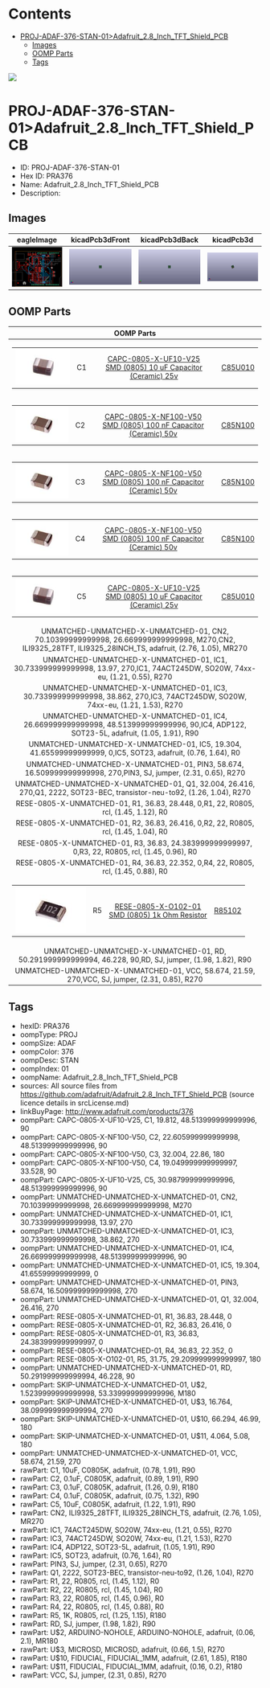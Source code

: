 



Contents
========

* [PROJ-ADAF-376-STAN-01>Adafruit_2.8_Inch_TFT_Shield_PCB](#proj-adaf-376-stan-01adafruit_28_inch_tft_shield_pcb)
	* [Images](#images)
	* [OOMP Parts](#oomp-parts)
	* [Tags](#tags)
  
![][im]
# PROJ-ADAF-376-STAN-01>Adafruit_2.8_Inch_TFT_Shield_PCB

- ID: PROJ-ADAF-376-STAN-01
- Hex ID: PRA376
- Name: Adafruit_2.8_Inch_TFT_Shield_PCB
- Description: 

## Images
  
  

|eagleImage|kicadPcb3dFront|kicadPcb3dBack|kicadPcb3d|
| :---: | :---: | :---: | :---: |
|[![eagleImage](eagleImage_140.png)](eagleImage_600.png)|[![kicadPcb3dFront](kicadPcb3dFront_140.png)](kicadPcb3dFront_600.png)|[![kicadPcb3dBack](kicadPcb3dBack_140.png)](kicadPcb3dBack_600.png)|[![kicadPcb3d](kicadPcb3d_140.png)](kicadPcb3d_600.png)|

## OOMP Parts
  

|OOMP Parts|
| :---: |
|<table><tr><td>![CAPC-0805-X-UF10-V25](https://raw.githubusercontent.com/oomlout/oomlout_OOMP_parts/main/CAPC-0805-X-UF10-V25/image_140.jpg)</td><td> C1</td><td>[CAPC-0805-X-UF10-V25<br>SMD (0805) 10 uF Capacitor (Ceramic) 25v](https://github.com/oomlout/oomlout_OOMP_parts/tree/main/CAPC-0805-X-UF10-V25/)</td><td>[C85U010](https://github.com/oomlout/oomlout_OOMP_parts/tree/main/CAPC-0805-X-UF10-V25/)</td></tr></table>|
|<table><tr><td>![CAPC-0805-X-NF100-V50](https://raw.githubusercontent.com/oomlout/oomlout_OOMP_parts/main/CAPC-0805-X-NF100-V50/image_140.jpg)</td><td> C2</td><td>[CAPC-0805-X-NF100-V50<br>SMD (0805) 100 nF Capacitor (Ceramic) 50v](https://github.com/oomlout/oomlout_OOMP_parts/tree/main/CAPC-0805-X-NF100-V50/)</td><td>[C85N100](https://github.com/oomlout/oomlout_OOMP_parts/tree/main/CAPC-0805-X-NF100-V50/)</td></tr></table>|
|<table><tr><td>![CAPC-0805-X-NF100-V50](https://raw.githubusercontent.com/oomlout/oomlout_OOMP_parts/main/CAPC-0805-X-NF100-V50/image_140.jpg)</td><td> C3</td><td>[CAPC-0805-X-NF100-V50<br>SMD (0805) 100 nF Capacitor (Ceramic) 50v](https://github.com/oomlout/oomlout_OOMP_parts/tree/main/CAPC-0805-X-NF100-V50/)</td><td>[C85N100](https://github.com/oomlout/oomlout_OOMP_parts/tree/main/CAPC-0805-X-NF100-V50/)</td></tr></table>|
|<table><tr><td>![CAPC-0805-X-NF100-V50](https://raw.githubusercontent.com/oomlout/oomlout_OOMP_parts/main/CAPC-0805-X-NF100-V50/image_140.jpg)</td><td> C4</td><td>[CAPC-0805-X-NF100-V50<br>SMD (0805) 100 nF Capacitor (Ceramic) 50v](https://github.com/oomlout/oomlout_OOMP_parts/tree/main/CAPC-0805-X-NF100-V50/)</td><td>[C85N100](https://github.com/oomlout/oomlout_OOMP_parts/tree/main/CAPC-0805-X-NF100-V50/)</td></tr></table>|
|<table><tr><td>![CAPC-0805-X-UF10-V25](https://raw.githubusercontent.com/oomlout/oomlout_OOMP_parts/main/CAPC-0805-X-UF10-V25/image_140.jpg)</td><td> C5</td><td>[CAPC-0805-X-UF10-V25<br>SMD (0805) 10 uF Capacitor (Ceramic) 25v](https://github.com/oomlout/oomlout_OOMP_parts/tree/main/CAPC-0805-X-UF10-V25/)</td><td>[C85U010](https://github.com/oomlout/oomlout_OOMP_parts/tree/main/CAPC-0805-X-UF10-V25/)</td></tr></table>|
|UNMATCHED-UNMATCHED-X-UNMATCHED-01, CN2, 70.10399999999998, 26.669999999999998, M270,CN2, ILI9325_28TFT, ILI9325_28INCH_TS, adafruit, (2.76, 1.05), MR270|
|UNMATCHED-UNMATCHED-X-UNMATCHED-01, IC1, 30.733999999999998, 13.97, 270,IC1, 74ACT245DW, SO20W, 74xx-eu, (1.21, 0.55), R270|
|UNMATCHED-UNMATCHED-X-UNMATCHED-01, IC3, 30.733999999999998, 38.862, 270,IC3, 74ACT245DW, SO20W, 74xx-eu, (1.21, 1.53), R270|
|UNMATCHED-UNMATCHED-X-UNMATCHED-01, IC4, 26.669999999999998, 48.513999999999996, 90,IC4, ADP122, SOT23-5L, adafruit, (1.05, 1.91), R90|
|UNMATCHED-UNMATCHED-X-UNMATCHED-01, IC5, 19.304, 41.65599999999999, 0,IC5, SOT23, adafruit, (0.76, 1.64), R0|
|UNMATCHED-UNMATCHED-X-UNMATCHED-01, PIN3, 58.674, 16.509999999999998, 270,PIN3, SJ, jumper, (2.31, 0.65), R270|
|UNMATCHED-UNMATCHED-X-UNMATCHED-01, Q1, 32.004, 26.416, 270,Q1, 2222, SOT23-BEC, transistor-neu-to92, (1.26, 1.04), R270|
|RESE-0805-X-UNMATCHED-01, R1, 36.83, 28.448, 0,R1, 22, R0805, rcl, (1.45, 1.12), R0|
|RESE-0805-X-UNMATCHED-01, R2, 36.83, 26.416, 0,R2, 22, R0805, rcl, (1.45, 1.04), R0|
|RESE-0805-X-UNMATCHED-01, R3, 36.83, 24.383999999999997, 0,R3, 22, R0805, rcl, (1.45, 0.96), R0|
|RESE-0805-X-UNMATCHED-01, R4, 36.83, 22.352, 0,R4, 22, R0805, rcl, (1.45, 0.88), R0|
|<table><tr><td>![RESE-0805-X-O102-01](https://raw.githubusercontent.com/oomlout/oomlout_OOMP_parts/main/RESE-0805-X-O102-01/image_140.jpg)</td><td> R5</td><td>[RESE-0805-X-O102-01<br>SMD (0805) 1k Ohm Resistor](https://github.com/oomlout/oomlout_OOMP_parts/tree/main/RESE-0805-X-O102-01/)</td><td>[R85102](https://github.com/oomlout/oomlout_OOMP_parts/tree/main/RESE-0805-X-O102-01/)</td></tr></table>|
|UNMATCHED-UNMATCHED-X-UNMATCHED-01, RD, 50.291999999999994, 46.228, 90,RD, SJ, jumper, (1.98, 1.82), R90|
|UNMATCHED-UNMATCHED-X-UNMATCHED-01, VCC, 58.674, 21.59, 270,VCC, SJ, jumper, (2.31, 0.85), R270|

## Tags

- hexID: PRA376
- oompType: PROJ
- oompSize: ADAF
- oompColor: 376
- oompDesc: STAN
- oompIndex: 01
- oompName: Adafruit_2.8_Inch_TFT_Shield_PCB
- sources: All source files from https://github.com/adafruit/Adafruit_2.8_Inch_TFT_Shield_PCB (source licence details in srcLicense.md)
- linkBuyPage: http://www.adafruit.com/products/376
- oompPart: CAPC-0805-X-UF10-V25, C1, 19.812, 48.513999999999996, 90
- oompPart: CAPC-0805-X-NF100-V50, C2, 22.605999999999998, 48.513999999999996, 90
- oompPart: CAPC-0805-X-NF100-V50, C3, 32.004, 22.86, 180
- oompPart: CAPC-0805-X-NF100-V50, C4, 19.049999999999997, 33.528, 90
- oompPart: CAPC-0805-X-UF10-V25, C5, 30.987999999999996, 48.513999999999996, 90
- oompPart: UNMATCHED-UNMATCHED-X-UNMATCHED-01, CN2, 70.10399999999998, 26.669999999999998, M270
- oompPart: UNMATCHED-UNMATCHED-X-UNMATCHED-01, IC1, 30.733999999999998, 13.97, 270
- oompPart: UNMATCHED-UNMATCHED-X-UNMATCHED-01, IC3, 30.733999999999998, 38.862, 270
- oompPart: UNMATCHED-UNMATCHED-X-UNMATCHED-01, IC4, 26.669999999999998, 48.513999999999996, 90
- oompPart: UNMATCHED-UNMATCHED-X-UNMATCHED-01, IC5, 19.304, 41.65599999999999, 0
- oompPart: UNMATCHED-UNMATCHED-X-UNMATCHED-01, PIN3, 58.674, 16.509999999999998, 270
- oompPart: UNMATCHED-UNMATCHED-X-UNMATCHED-01, Q1, 32.004, 26.416, 270
- oompPart: RESE-0805-X-UNMATCHED-01, R1, 36.83, 28.448, 0
- oompPart: RESE-0805-X-UNMATCHED-01, R2, 36.83, 26.416, 0
- oompPart: RESE-0805-X-UNMATCHED-01, R3, 36.83, 24.383999999999997, 0
- oompPart: RESE-0805-X-UNMATCHED-01, R4, 36.83, 22.352, 0
- oompPart: RESE-0805-X-O102-01, R5, 31.75, 29.209999999999997, 180
- oompPart: UNMATCHED-UNMATCHED-X-UNMATCHED-01, RD, 50.291999999999994, 46.228, 90
- oompPart: SKIP-UNMATCHED-X-UNMATCHED-01, U$2, 1.5239999999999998, 53.339999999999996, M180
- oompPart: SKIP-UNMATCHED-X-UNMATCHED-01, U$3, 16.764, 38.099999999999994, 270
- oompPart: SKIP-UNMATCHED-X-UNMATCHED-01, U$10, 66.294, 46.99, 180
- oompPart: SKIP-UNMATCHED-X-UNMATCHED-01, U$11, 4.064, 5.08, 180
- oompPart: UNMATCHED-UNMATCHED-X-UNMATCHED-01, VCC, 58.674, 21.59, 270
- rawPart: C1, 10uF, C0805K, adafruit, (0.78, 1.91), R90
- rawPart: C2, 0.1uF, C0805K, adafruit, (0.89, 1.91), R90
- rawPart: C3, 0.1uF, C0805K, adafruit, (1.26, 0.9), R180
- rawPart: C4, 0.1uF, C0805K, adafruit, (0.75, 1.32), R90
- rawPart: C5, 10uF, C0805K, adafruit, (1.22, 1.91), R90
- rawPart: CN2, ILI9325_28TFT, ILI9325_28INCH_TS, adafruit, (2.76, 1.05), MR270
- rawPart: IC1, 74ACT245DW, SO20W, 74xx-eu, (1.21, 0.55), R270
- rawPart: IC3, 74ACT245DW, SO20W, 74xx-eu, (1.21, 1.53), R270
- rawPart: IC4, ADP122, SOT23-5L, adafruit, (1.05, 1.91), R90
- rawPart: IC5, SOT23, adafruit, (0.76, 1.64), R0
- rawPart: PIN3, SJ, jumper, (2.31, 0.65), R270
- rawPart: Q1, 2222, SOT23-BEC, transistor-neu-to92, (1.26, 1.04), R270
- rawPart: R1, 22, R0805, rcl, (1.45, 1.12), R0
- rawPart: R2, 22, R0805, rcl, (1.45, 1.04), R0
- rawPart: R3, 22, R0805, rcl, (1.45, 0.96), R0
- rawPart: R4, 22, R0805, rcl, (1.45, 0.88), R0
- rawPart: R5, 1K, R0805, rcl, (1.25, 1.15), R180
- rawPart: RD, SJ, jumper, (1.98, 1.82), R90
- rawPart: U$2, ARDUINO-NOHOLE, ARDUINO-NOHOLE, adafruit, (0.06, 2.1), MR180
- rawPart: U$3, MICROSD, MICROSD, adafruit, (0.66, 1.5), R270
- rawPart: U$10, FIDUCIAL, FIDUCIAL_1MM, adafruit, (2.61, 1.85), R180
- rawPart: U$11, FIDUCIAL, FIDUCIAL_1MM, adafruit, (0.16, 0.2), R180
- rawPart: VCC, SJ, jumper, (2.31, 0.85), R270



[im]: kicadPcb3d_450.png
